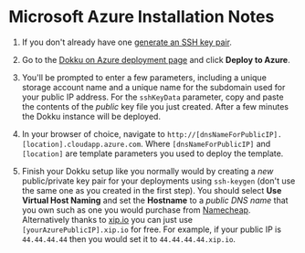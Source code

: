 # Microsoft Azure Installation Notes

1. If you don't already have one [generate an SSH key pair](https://help.github.com/articles/generating-ssh-keys/).

2. Go to the [Dokku on Azure deployment page](https://github.com/azure/azure-quickstart-templates/tree/master/dokku-vm) and click **Deploy to Azure**.

3. You'll be prompted to enter a few parameters, including a unique storage account name and a unique name for the subdomain used for your public IP address. For the `sshKeyData` parameter, copy and paste the contents of the *public* key file you just created. After a few minutes the Dokku instance will be deployed.

4. In your browser of choice, navigate to `http://[dnsNameForPublicIP].[location].cloudapp.azure.com`. Where `[dnsNameForPublicIP]` and `[location]` are template parameters you used to deploy the template.

5. Finish your Dokku setup like you normally would by creating a *new* public/private key pair for your deployments using `ssh-keygen` (don't use the same one as you created in the first step). You should select **Use Virtual Host Naming** and set the **Hostname** to a *public DNS name* that you own such as one you would purchase from [Namecheap](http://namecheap.com). Alternatively thanks to [xip.io](http://xip.io/) you can just use `[yourAzurePublicIP].xip.io` for free. For example, if your public IP is `44.44.44.44` then you would set it to `44.44.44.44.xip.io`.
